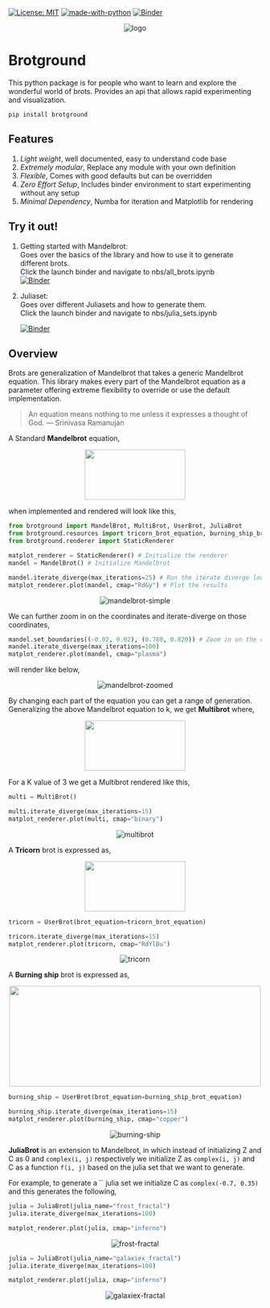 [![License: MIT](https://img.shields.io/badge/License-MIT-blue.svg)](https://opensource.org/licenses/MIT)
[![made-with-python](https://img.shields.io/badge/Made%20with-Python-1f425f.svg)](https://www.python.org/)
[![Binder](https://binder.pangeo.io/badge_logo.svg)](https://mybinder.org/v2/gh/adiamaan92/brotground/HEAD)



<p align="center">
<img src="https://i.ibb.co/L8pHqrv/logo.png" alt="logo" border="0">
</p>

# Brotground

This python package is for people who want to learn and explore the wonderful world of brots. Provides an api that allows rapid experimenting and visualization. 

```
pip install brotground
```

## Features
1. _Light weight_, well documented, easy to understand code base
2. _Extremely modular_, Replace any module with your own definition
3. _Flexible_, Comes with good defaults but can be overridden
4. _Zero Effort Setup_, Includes binder environment to start experimenting without any setup
5. _Minimal Dependency_, Numba for iteration and Matplotlib for rendering

## Try it out!
1. Getting started with Mandelbrot:  
	Goes over the basics of the library and how to use it to generate different brots.  
	Click the launch binder and navigate to nbs/all_brots.ipynb  
	[![Binder](https://binder.pangeo.io/badge_logo.svg)](https://mybinder.org/v2/gh/adiamaan92/brotground/HEAD)



	
2. Juliaset:  
	Goes over different Juliasets and how to generate them.  
	Click the launch binder and navigate to nbs/julia_sets.ipynb  

	[![Binder](https://binder.pangeo.io/badge_logo.svg)](https://mybinder.org/v2/gh/adiamaan92/brotground/HEAD)
##  Overview
Brots are generalization of Mandelbrot that takes a generic Mandelbrot equation. This library makes every part of the Mandelbrot equation as a parameter offering extreme flexibility to override or use the default implementation.

>An equation means nothing to me unless it expresses a thought of God. — Srinivasa Ramanujan

A Standard **Mandelbrot** equation,
<p align="center">
<img src="https://render.githubusercontent.com/render/math?math=Z_{n %2B 1} = Z_n^2 %2B \mathbb{C}" width=200 height=100 color='grey'>
</p>
when implemented and rendered will look like this,

```python
from brotground import MandelBrot, MultiBrot, UserBrot, JuliaBrot
from brotground.resources import tricorn_brot_equation, burning_ship_brot_equation
from brotground.renderer import StaticRenderer

matplot_renderer = StaticRenderer() # Initialize the renderer
mandel = MandelBrot() # Initialize Mandelbrot

mandel.iterate_diverge(max_iterations=25) # Run the iterate diverge loop
matplot_renderer.plot(mandel, cmap="RdGy") # Plot the results
```
<p align="center">
<img src="https://i.ibb.co/17H8MZV/mandelbrot-simple.png" alt="mandelbrot-simple" border="0" />
</p>

We can further zoom in on the coordinates and iterate-diverge on those coordinates,

```python
mandel.set_boundaries((-0.02, 0.02), (0.780, 0.820)) # Zoom in on the coordinates
mandel.iterate_diverge(max_iterations=100)
matplot_renderer.plot(mandel, cmap="plasma")
```

will render like below,
<p align="center">
<img src="https://i.ibb.co/kDsRb81/mandelbrot-zoomed.png" alt="mandelbrot-zoomed" border="0">
</p>


By changing each part of the equation you can get a range of generation.
Generalizing the above Mandelbrot equation to k, we get **Multibrot** where,

<p align="center">
<img src="https://render.githubusercontent.com/render/math?math=Z_{n %2B 1} = Z_n^k %2B \mathbb{C}" width=200 height=100>
</p>

For a K value of 3 we get a Multibrot rendered like this, 

```python
multi = MultiBrot()

multi.iterate_diverge(max_iterations=15)
matplot_renderer.plot(multi, cmap="binary")
```

<p align="center">
<img src="https://i.ibb.co/w6PtBGY/multibrot.png" alt="multibrot" border="0">
</p>

A **Tricorn** brot is expressed as,  

<p align="center">
<img src="https://render.githubusercontent.com/render/math?math=Z_{n %2B 1} = \overline{Z_n^2} %2B \mathbb{C}" width=200 height=100>
</p>

```python
tricorn = UserBrot(brot_equation=tricorn_brot_equation)

tricorn.iterate_diverge(max_iterations=15)
matplot_renderer.plot(tricorn, cmap="RdYlBu")
```

<p align="center">
<img src="https://i.ibb.co/F03qv0H/tricorn.png" alt="tricorn" border="0">
</p>


A **Burning ship** brot is expressed as,  
<p align="center">
<img src="https://render.githubusercontent.com/render/math?math=Z_{n %2B 1} = {|\Re(Z)| %2B 1j %2B |\Im(Z)|}^2 %2B \mathbb{C}" width=500 height=200>
</p>

```python
burning_ship = UserBrot(brot_equation=burning_ship_brot_equation)

burning_ship.iterate_diverge(max_iterations=15)
matplot_renderer.plot(burning_ship, cmap="copper")
```

<p align="center">
<img src="https://i.ibb.co/1sWn7yr/burning-ship.png" alt="burning-ship" border="0">
</p>

**JuliaBrot** is an extension to Mandelbrot, in which instead of initializing Z and C as 0 and `complex(i, j)` respectively we initialize Z as `complex(i, j)` and C as a function `f(i, j)` based on the julia set that we want to generate.

For example, to generate a `` julia set we initialize C as `complex(-0.7, 0.35)` and this generates the following,

```python
julia = JuliaBrot(julia_name="frost_fractal")
julia.iterate_diverge(max_iterations=100)

matplot_renderer.plot(julia, cmap="inferno")
```

<p align="center">
<img src="https://i.ibb.co/yk1b12z/frost-fractal.png" alt="frost-fractal" border="0">
</p>

```python
julia = JuliaBrot(julia_name="galaxiex_fractal")
julia.iterate_diverge(max_iterations=100)

matplot_renderer.plot(julia, cmap="inferno")
```

<p align="center">
<img src="https://i.ibb.co/nzhy6CN/galaxiex-fractal.png" alt="galaxiex-fractal" border="0">
</p>


